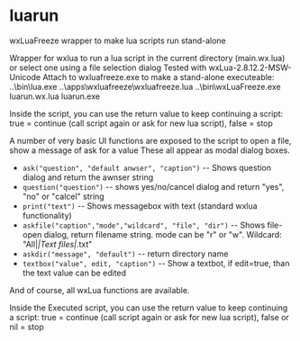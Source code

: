 luarun
======

wxLuaFreeze wrapper to make lua scripts run stand-alone

Wrapper for wxlua to run a lua script in the current directory (main.wx.lua) or select one using a file selection dialog
Tested with wxLua-2.8.12.2-MSW-Unicode
Attach to wxluafreeze.exe to make a stand-alone executeable:
 ..\bin\lua.exe ..\apps\wxluafreeze\wxluafreeze.lua ..\bin\wxLuaFreeze.exe luarun.wx.lua luarun.exe

Inside the script, you can use the return value to keep continuing a script: true = continue (call script again or ask for new lua script), false = stop

A number of very basic UI functions are exposed to the script to open a file, show a message of ask for a value
These all appear as modal dialog boxes.
* `ask("question", "default anwser", "caption")` -- Shows question dialog and return the awnser string
* `question("question")` -- shows yes/no/cancel dialog and return "yes", "no" or "calcel" string
* `print("text")` -- Shows messagebox with text (standard wxlua functionality)
* `askfile("caption","mode","wildcard", "file", "dir")` -- Shows file-open dialog, return filename string. mode can be "r" or "w". Wildcard: "All|*|Text files|*.txt"
* `askdir("message", "default")` -- return directory name
* `textbox("value", edit, "caption")` -- Show a textbot, if edit=true, than the text value can be edited


And of course, all wxLua functions are available.

Inside the Executed script, you can use the return value to keep continuing a script: true = continue (call script again or ask for new lua script), false or nil = stop

